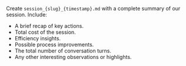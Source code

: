Create `session_{slug}_{timestamp}.md` with a complete summary of our session. Include:

- A brief recap of key actions.
- Total cost of the session.
- Efficiency insights.
- Possible process improvements.
- The total number of conversation turns.
- Any other interesting observations or highlights.
